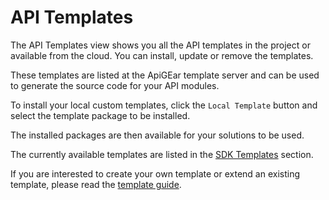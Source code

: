 # API Templates

The API Templates view shows you all the API templates in the project or available from the cloud. You can install, update or remove the templates.

These templates are listed at the ApiGEar template server and can be used to generate the source code for your API modules.

To install your local custom templates, click the `Local Template` button and select the template package to be installed.

The installed packages are then available for your solutions to be used.

The currently available templates are listed in the [SDK Templates](/sdks) section.

If you are interested to create your own template or extend an existing template, please read the [template guide](/maker).
